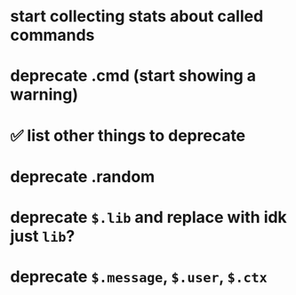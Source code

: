 # start collecting stats about called commands

# deprecate .cmd (start showing a warning)

# ✅ list other things to deprecate

# deprecate .random

# deprecate `$.lib` and replace with idk just `lib`?

# deprecate `$.message`, `$.user`, `$.ctx`
